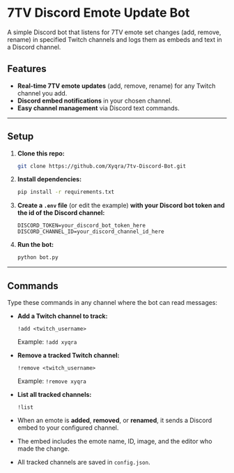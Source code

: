 # 7TV Discord Emote Update Bot

A simple Discord bot that listens for 7TV emote set changes (add, remove, rename) in specified Twitch channels and logs them as embeds and text in a Discord channel.

## Features

- **Real-time 7TV emote updates** (add, remove, rename) for any Twitch channel you add.
- **Discord embed notifications** in your chosen channel.
- **Easy channel management** via Discord text commands.

---

## Setup

1. **Clone this repo:**

    ```sh
    git clone https://github.com/Xyqra/7tv-Discord-Bot.git
    ```

2. **Install dependencies:**

    ```sh
    pip install -r requirements.txt
    ```

3. **Create a `.env` file** (or edit the example) **with your Discord bot token and the id of the Discord channel:**

    ```
    DISCORD_TOKEN=your_discord_bot_token_here
    DISCORD_CHANNEL_ID=your_discord_channel_id_here
    ```

4. **Run the bot:**

    ```sh
    python bot.py
    ```

---

## Commands

Type these commands in any channel where the bot can read messages:

- **Add a Twitch channel to track:**

    ```
    !add <twitch_username>
    ```
    Example: `!add xyqra`

- **Remove a tracked Twitch channel:**

    ```
    !remove <twitch_username>
    ```
    Example: `!remove xyqra`

- **List all tracked channels:**

    ```
    !list
    ```

- When an emote is **added**, **removed**, or **renamed**, it sends a Discord embed to your configured channel.
- The embed includes the emote name, ID, image, and the editor who made the change.
- All tracked channels are saved in `config.json`.